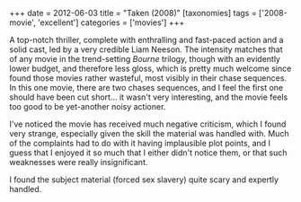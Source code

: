 +++
date = 2012-06-03
title = "Taken (2008)"
[taxonomies]
tags = ['2008-movie', 'excellent']
categories = ['movies']
+++

A top-notch thriller, complete with enthralling and fast-paced action
and a solid cast, led by a very credible Liam Neeson. The intensity
matches that of any movie in the trend-setting *Bourne* trilogy, though
with an evidently lower budget, and therefore less gloss, which is
pretty much welcome since found those movies rather wasteful, most
visibly in their chase sequences. In this one movie, there are two
chases sequences, and I feel the first one should have been cut
short... it wasn't very interesting, and the movie feels too good to
be yet-another noisy actioner.

I've noticed the movie has received much negative criticism, which I
found very strange, especially given the skill the material was handled
with. Much of the complaints had to do with it having implausible plot
points, and I guess that I enjoyed it so much that I either didn't
notice them, or that such weaknesses were really insignificant.

I found the subject material (forced sex slavery) quite scary and
expertly handled.
